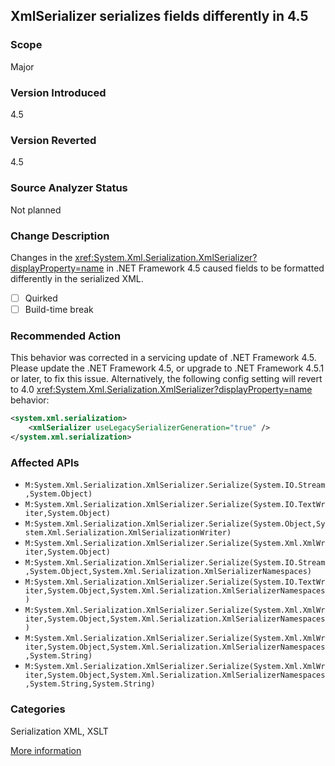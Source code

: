 ## XmlSerializer serializes fields differently in 4.5

### Scope
Major

### Version Introduced
4.5

### Version Reverted
4.5

### Source Analyzer Status
Not planned

### Change Description

Changes in the
<xref:System.Xml.Serialization.XmlSerializer?displayProperty=name> in .NET
Framework 4.5 caused fields to be formatted differently in the serialized XML.

- [ ] Quirked
- [ ] Build-time break

### Recommended Action

This behavior was corrected in a servicing update of .NET Framework 4.5. Please
update the .NET Framework 4.5, or upgrade to .NET Framework 4.5.1 or later, to
fix this issue. Alternatively, the following config setting will revert to 4.0
<xref:System.Xml.Serialization.XmlSerializer?displayProperty=name> behavior:

```xml
<system.xml.serialization>
	<xmlSerializer useLegacySerializerGeneration="true" />
</system.xml.serialization>
```

### Affected APIs
* `M:System.Xml.Serialization.XmlSerializer.Serialize(System.IO.Stream,System.Object)`
* `M:System.Xml.Serialization.XmlSerializer.Serialize(System.IO.TextWriter,System.Object)`
* `M:System.Xml.Serialization.XmlSerializer.Serialize(System.Object,System.Xml.Serialization.XmlSerializationWriter)`
* `M:System.Xml.Serialization.XmlSerializer.Serialize(System.Xml.XmlWriter,System.Object)`
* `M:System.Xml.Serialization.XmlSerializer.Serialize(System.IO.Stream,System.Object,System.Xml.Serialization.XmlSerializerNamespaces)`
* `M:System.Xml.Serialization.XmlSerializer.Serialize(System.IO.TextWriter,System.Object,System.Xml.Serialization.XmlSerializerNamespaces)`
* `M:System.Xml.Serialization.XmlSerializer.Serialize(System.Xml.XmlWriter,System.Object,System.Xml.Serialization.XmlSerializerNamespaces)`
* `M:System.Xml.Serialization.XmlSerializer.Serialize(System.Xml.XmlWriter,System.Object,System.Xml.Serialization.XmlSerializerNamespaces,System.String)`
* `M:System.Xml.Serialization.XmlSerializer.Serialize(System.Xml.XmlWriter,System.Object,System.Xml.Serialization.XmlSerializerNamespaces,System.String,System.String)`

### Categories
Serialization
XML, XSLT

[More information](http://connect.microsoft.com/VisualStudio/feedback/details/761786/net-4-5-xmlserializer-produces-different-output-from-4-0)

<!-- breaking change id: 94 -->
